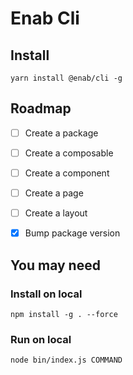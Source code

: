 # Enab Cli

## Install
`yarn install @enab/cli -g`

## Roadmap
- [ ] Create a package
- [ ] Create a composable
- [ ] Create a component
- [ ] Create a page
- [ ] Create a layout
- [x] Bump package version


## You may need
### Install on local
`npm install -g . --force`

### Run on local
`node bin/index.js COMMAND`
